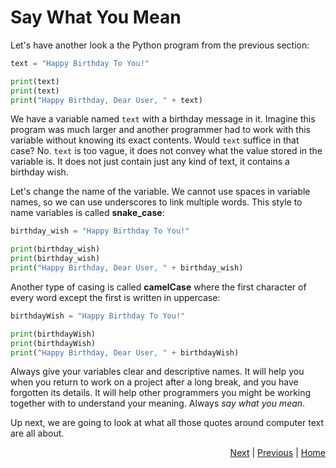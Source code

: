 # Say What You Mean

Let's have another look a the Python program from the previous section:
```python
text = "Happy Birthday To You!"

print(text)
print(text)
print("Happy Birthday, Dear User, " + text)
```

We have a variable named `text` with a birthday message in it. Imagine this program was much larger and another programmer had to work with this variable without knowing its exact contents. Would `text` suffice in that case? No. `text` is too vague, it does not convey what the value stored in the variable is. It does not just contain just any kind of text, it contains a birthday wish. 

Let's change the name of the variable. We cannot use spaces in variable names, so we can use underscores to link multiple words. This style to name variables is called **snake_case**:
```python
birthday_wish = "Happy Birthday To You!"

print(birthday_wish)
print(birthday_wish)
print("Happy Birthday, Dear User, " + birthday_wish)
```

Another type of casing is called **camelCase** where the first character of every word except the first is written in uppercase:
```python
birthdayWish = "Happy Birthday To You!"

print(birthdayWish)
print(birthdayWish)
print("Happy Birthday, Dear User, " + birthdayWish)
```

Always give your variables clear and descriptive names. It will help you when you return to work on a project after a long break, and you have forgotten its details. It will help other programmers you might be working together with to understand your meaning. Always _say what you mean_.

Up next, we are going to look at what all those quotes around computer text are all about.

<div style="text-align: right">
<a href="string.html">Next</a> | 
<a href="dont-repeat.html">Previous</a> | 
<a href="../index.html">Home</a>
</div>